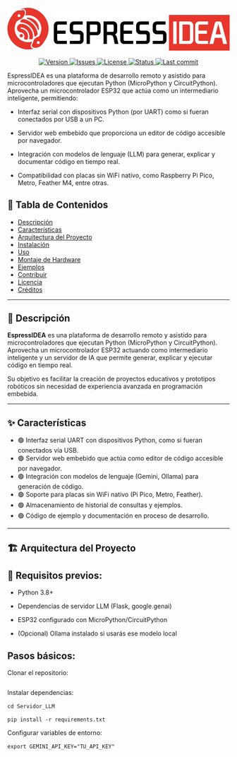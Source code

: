 <p align="center">
  <img src="assets/logo.jpg" alt="Logo del proyecto" width="600"/>
</p>

<p align="center">
  <a href="https://github.com/tu_usuario/tu_repositorio">
    <img alt="Version"
         src="https://img.shields.io/badge/version-1.0.0-343C4C?style=for-the-badge&logo=github&logoColor=white&labelColor=E93529">
  </a>
  <a href="https://github.com/tu_usuario/tu_repositorio/issues">
    <img alt="Issues"
         src="https://img.shields.io/badge/issues-open-343C4C?style=for-the-badge&logo=github&logoColor=white&labelColor=E93529">
  </a>
  <a href="#">
    <img alt="License"
         src="https://img.shields.io/badge/license-CC--BY--NC-343C4C?style=for-the-badge&logo=open-source-initiative&logoColor=white&labelColor=E93529">
  </a>
  <a href="#">
    <img alt="Status"
         src="https://img.shields.io/badge/status-Experimental-343C4C?style=for-the-badge&logo=python&logoColor=white&labelColor=E93529">
  </a>
  <a href="https://github.com/tu_usuario/tu_repositorio/commits/main">
    <img alt="Last commit"
         src="https://img.shields.io/badge/last_commit-Latest-343C4C?style=for-the-badge&logo=git&logoColor=white&labelColor=E93529">
  </a>
</p>


EspressIDEA es una plataforma de desarrollo remoto y asistido para microcontroladores que ejecutan Python (MicroPython y CircuitPython). Aprovecha un microcontrolador ESP32 que actúa como un intermediario inteligente, permitiendo:

- Interfaz serial con dispositivos Python (por UART) como si fueran conectados por USB a un PC.

- Servidor web embebido que proporciona un editor de código accesible por navegador.

- Integración con modelos de lenguaje (LLM) para generar, explicar y documentar código en tiempo real.

- Compatibilidad con placas sin WiFi nativo, como Raspberry Pi Pico, Metro, Feather M4, entre otras.



## 🧭 Tabla de Contenidos

- [Descripción](#descripción)
- [Características](#características)
- [Arquitectura del Proyecto](#arquitectura-del-proyecto)
- [Instalación](#instalación)
- [Uso](#uso)
- [Montaje de Hardware](#montaje-de-hardware)
- [Ejemplos](#ejemplos)
- [Contribuir](#contribuir)
- [Licencia](#licencia)
- [Créditos](#créditos)

---

## 📖 Descripción

**EspressIDEA** es una plataforma de desarrollo remoto y asistido para microcontroladores que ejecutan Python (MicroPython y CircuitPython).  
Aprovecha un microcontrolador ESP32 actuando como intermediario inteligente y un servidor de IA que permite generar, explicar y ejecutar código en tiempo real.

Su objetivo es facilitar la creación de proyectos educativos y prototipos robóticos sin necesidad de experiencia avanzada en programación embebida.

---

## ✨ Características

- 🟢 Interfaz serial UART con dispositivos Python, como si fueran conectados vía USB.
- 🟢 Servidor web embebido que actúa como editor de código accesible por navegador.
- 🟢 Integración con modelos de lenguaje (Gemini, Ollama) para generación de código.
- 🟢 Soporte para placas sin WiFi nativo (Pi Pico, Metro, Feather).
- 🟢 Almacenamiento de historial de consultas y ejemplos.
- 🟢 Código de ejemplo y documentación en proceso de desarrollo.

---

## 🏗️ Arquitectura del Proyecto



## 📌 Requisitos previos:

- Python 3.8+

- Dependencias de servidor LLM (Flask, google.genai)

- ESP32 configurado con MicroPython/CircuitPython

- (Opcional) Ollama instalado si usarás ese modelo local


## Pasos básicos:

Clonar el repositorio:
```git clone https://github.com/Maria05.py/EspressIDEA.git
```
Instalar dependencias:
```
cd Servidor_LLM
```
```
pip install -r requirements.txt
```
Configurar variables de entorno:
```
export GEMINI_API_KEY="TU_API_KEY"
```
